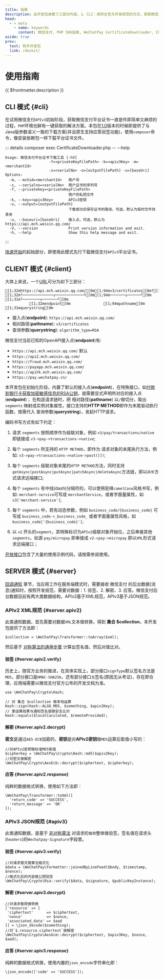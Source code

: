 ```yaml
---
title: 指南
description: 此开发包承载了三部分内容，1、CLI：用符合官方开发规范的方式，获取微信支付平台证书，支持以命令行的方式，与服务端接口交互；2、CLIENT：通过链接相对路径(pathname)，用HTTP METHOD作为驱动执行函数，发起HTTP请求；3、SERVER：提供简单易用的方法，支持应用级快速集成。
head:
  - - meta
    - name: keywords
      content: 微信支付, PHP SDK指南, WeChatPay CertificateDownloader, Chainable OpenAPI client, Atomic Webhook functions
aside: true
prev:
  text: 软件开发包
  link: /devkit/
---
```


# 使用指南

{{ $frontmatter.description }}

## CLI 模式 {#cli}

在试用微信支付`APIv3`初始阶段，获取微信支付平台证书一直是件即简单又麻烦的过程，`PHP`环境也鲜有一键获取的解决方案。本包在[1.0](https://github.com/wechatpay-apiv3/wechatpay-php/releases/tag/v1.0.0)版本的时候即提供了与Java版参数语义一致的下载方案(并且原生支持应答验签功能)，使用`composer`命令，像安装依赖包一样下载平台证书文件。

::: details composer exec CertificateDownloader.php -- --help
```ansi:no-line-numbers
Usage: 微信支付平台证书下载工具 [-hV]
                    -f=<privateKeyFilePath> -k=<apiv3Key> -m=<merchantId>
                    -s=<serialNo> -o=[outputFilePath] -u=[baseUri]
Options:
  -m, --mchid=<merchantId>   商户号
  -s, --serialno=<serialNo>  商户证书的序列号
  -f, --privatekey=<privateKeyFilePath>
                             商户的私钥文件
  -k, --key=<apiv3Key>       APIv3密钥
  -o, --output=[outputFilePath]
                             下载成功后保存证书的路径，可选，默认为临时文件目录夹
  -u, --baseuri=[baseUri]    接入点，可选，默认为 https://api.mch.weixin.qq.com/
  -V, --version              Print version information and exit.
  -h, --help                 Show this help message and exit.
```
:::

[快速开始](/guide/getting-started)的起始部分，即使用此模式先行下载微信支付`APIv3`平台证书。

## CLIENT 模式 {#client}

大体上来说，一个[URL](https://developer.mozilla.org/docs/Web/API/URL)可分为如下三部分：

```ansi:no-line-numbers
[1;32mhttps://api.mch.weixin.qq.com/[0m[1;94mv3/certificates[0m?[1;31malgorithm_type=RSA[0m
[1;32m└──────────────┬─────────────┴[0m[1;94m───────┬──────┘[0m [1;31m└────────┬───────┘[0m
           [1;32mendpoint[0m               [1;94mpathname[0m        [1;31mquerystring[0m
```

- 接入点(**endpoint**): `https://api.mch.weixin.qq.com/`
- 相对路径(**pathname**): `v3/certificates`
- 查询参数(**querystring**): `algorithm_type=RSA`

微信支付当前已知的OpenAPI接入点(**endpoint**)有:

- `https://api.mch.weixin.qq.com/` 默认
- `https://api2.mch.weixin.qq.com/`
- `https://fraud.mch.weixin.qq.com/`
- `https://payapp.mch.weixin.qq.com/`
- `https://apihk.mch.weixin.qq.com/`
- `https://pay.wechatpay.cn/`

本开发包在初始化阶段，内置了默认的接入点(**endpoint**)，在特殊接口，如[付款到银行卡获取加密敏感信息的RSA公钥](/openapi/v2/risk/getpublickey)，就需要显式声明所对应的接入点(**endpoint**)；
在构造请求链时，把 相对路径(**pathname**) 以`/`做切分，取出 `segments` 映射成实例对象属性，接口支持的**HTTP METHOD**即作为末尾驱动执行函数，按需代入 查询参数(**querystring**)，发起HTTP请求。

编码书写方式有如下约定：

1. 请求 `segments` 按照顺序作为级联对象，例如 `v3/pay/transactions/native` 即链接成 `v3->pay->transactions->native`;

2. 每个 `segments` 所支持的 `HTTP METHOD`，即作为 请求对象的末尾执行方法，例如: `v3->pay->transactions->native->post([])`;

3. 每个 `segments` 级联对象末尾的`HTTP METHOD`方法，同时支持`getAsync|postAsync|putAsync|patchAsync|deleteAsync`方法链，即以`异步`方式请求远端接口;

4. 每个 `segments` 有中线(dash)分隔符的，可以使用驼峰`camelCase`风格书写，例如: `merchant-service`可写成 `merchantService`，或者字面量属性，如 `v3['merchant-service']`;

5. 每个 `segments` 中，若有动态参数，例如 `business_code/{business_code}` 可写成 `business_code->_business_code_` 或者字面量属性风格，如 `business_code['{business_code}']`;

6. 以 `v2` 开头的`segment`，其特殊标识为`APIv2`级联对象开始位，之后串接其他`segments`，如源 `pay/micropay` 即串接成 `v2->pay->micropay` 即以`XML`形式请求远端接口；

[开放接口](/openapi/)包含了大量的使用示例代码，请按需参阅使用。

## SERVER 模式 {#server}

[回调通知](/webhook/) 章节，当应用工作在服务端模式时，需要接收 微信支付 的后台数据(消息)通知时，按照开发规范，需要对数据：1. 验签、2. 解密、3. 应答。微信支付后台数据目前有两大类数据结构，APIv2基于XML规范，APIv3基于JSON规范。

### APIv2 XML规范 {#server.apiv2}

此类通知数据，首先需要对数据`XML`文本做转换，得到 **集合 $collection**，本开发包提供了方法即：

```php:no-line-numbers
$collection = \WeChatPay\Transformer::toArray($xml);
```

然后基于 [对称算法的通用步骤](/guide/digital-signature#symmetric) 计算出签名值，然后对值比对。

#### 验签 {#server.apiv2.verify}

历史上，随官方业务的推进，在具体实现上，部分接口`signType`默认签名方法是`MD5`，部分接口是`HMAC-SHA256`，还有部分接口`无`签名(原因无从考证)，存在即合理，应用端需要以微信支付官方公布的开发文档为准。

```php:no-line-numbers
use \WeChatPay\Crypto\Hash;

// 对 集合 $collection 做本地运算
Hash::sign(Hash::ALGO_MD5, $something, $apiv2Key);
// 拿运算结果与通知签名值做安全比对
Hash::equals($localCaculated, $remoteProvided);
```

#### 解密 {#server.apiv2.decrypt}

**密文**是通过`AES-ECB`加密的，**密钥**是对**APIv2密钥**做`MD5`运算后取值小写的：

```php:no-line-numbers
//对APIv2密钥做标准MD5取值
$cipherkey = \WeChatPay\Crypto\Hash::md5($apiv2Key);
//对密文做解密
\WeChatPay\Crypto\AesEcb::decrypt($ciphertext, $cipherkey);
```

#### 应答 {#server.apiv2.response}

纯粹的数据格式转换，使用如下方法即：

```php:no-line-numbers
\WeChatPay\Transformer::toXml([
  'return_code' => 'SUCCESS',
  'return_message' => 'OK'
]);
```

### APIv3 JSON规范 {#apiv3}

此类通知数据，是基于 [非对称算法](/guide/digital-signature#asymmetric) 对请求的`载荷`整体做验签，签名值在请求头(`headers`)的`Wechatpay-Signature`字段里。

#### 验签 {#server.apiv3.verify}

```php:no-line-numbers
//对请求报文做算法格式化
$data = \WeChatPay\Formatter::joinedByLineFeed($body, $timestamp, $nonce);
//格式化后的内容做公钥验签
\WeChatPay\Crypto\Rsa::verify($data, $signature, $publicKeyInstance);
```

#### 解密 {#server.apiv3.decrypt}

```php:no-line-numbers
//对请求载荷做转换
['resource' => [
 'ciphertext'      => $ciphertext,
 'nonce'           => $nonce,
 'associated_data' => $aad
]] = \json_decode($something);
//对`$.resource.ciphertext`做解密
\WeChatPay\Crypto\AesGcm::decrypt($ciphertext, $apiv3Key, $nonce, $aad);
```

#### 应答 {#server.apiv3.response}

纯粹的数据格式转换，使用内置的`json_encode`字符串化即：

```php:no-line-numbers
\json_encode(['code' => 'SUCCESS']);
```
